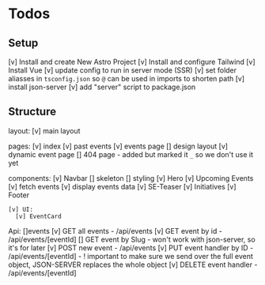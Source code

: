 # Todos 


## Setup
  [v] Install and create New Astro Project
  [v] Install and configure Tailwind
  [v] Install Vue
  [v] update config to run in server mode (SSR)
  [v] set folder aliasses in `tsconfig.json` so `@` can be used in imports to shorten path
  [v] install json-server
    [v] add "server" script to package.json

## Structure
  layout:
    [v] main layout

  pages:
    [v] index
    [v] past events
    [v] events page
      [] design layout
    [v] dynamic event page
    [] 404 page
      - added but marked it `_` so we don't use it yet
    
  components:
    [v] Navbar
      [] skeleton
      [] styling
    [v] Hero
    [v] Upcoming Events
      [v] fetch events
      [v] display events data 
    [v] SE-Teaser
    [v] Initiatives
    [v] Footer
    
    [v] UI:
      [v] EventCard
  
  Api:
    []events
      [v] GET all events - /api/events
      [v] GET event by id - /api/events/[eventId]
      [] GET event by Slug
        - won't work with json-server, so it's for later
      [v] POST new event - /api/events
      [v] PUT event handler by ID - /api/events/[eventId] 
        - ! important to make sure we send over the full event object, JSON-SERVER replaces the whole object
      [v] DELETE event handler - /api/events/[eventId]
        

